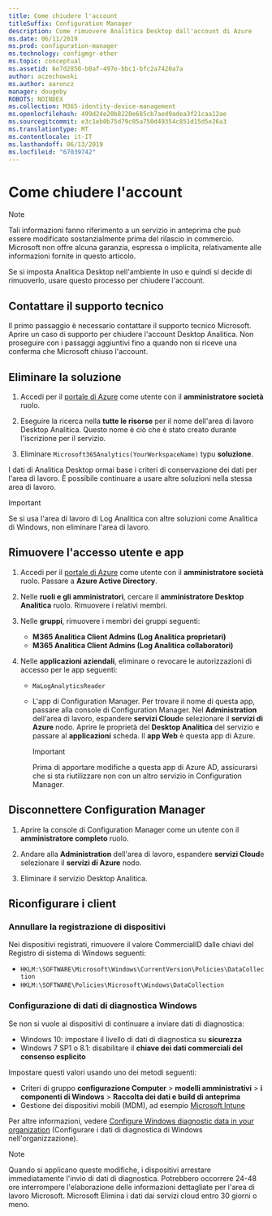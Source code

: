 ```yaml
---
title: Come chiudere l'account
titleSuffix: Configuration Manager
description: Come rimuovere Analitica Desktop dall'account di Azure
ms.date: 06/11/2019
ms.prod: configuration-manager
ms.technology: configmgr-other
ms.topic: conceptual
ms.assetid: 6e7d2850-b0af-497e-bbc1-bfc2a7420a7a
author: aczechowski
ms.author: aaroncz
manager: dougeby
ROBOTS: NOINDEX
ms.collection: M365-identity-device-management
ms.openlocfilehash: 499d24e20b8220e685cb7aed9adea3f21caa12ae
ms.sourcegitcommit: e3c1eb0b75d79c05a750d49354c851d15d5e26a3
ms.translationtype: MT
ms.contentlocale: it-IT
ms.lasthandoff: 06/13/2019
ms.locfileid: "67039742"
---
```

# <a name="how-to-close-your-account"></a>Come chiudere l'account

> [!Note]  
> Tali informazioni fanno riferimento a un servizio in anteprima che può essere modificato sostanzialmente prima del rilascio in commercio. Microsoft non offre alcuna garanzia, espressa o implicita, relativamente alle informazioni fornite in questo articolo.  

Se si imposta Analitica Desktop nell'ambiente in uso e quindi si decide di rimuoverlo, usare questo processo per chiudere l'account.

## <a name="contact-support"></a>Contattare il supporto tecnico

Il primo passaggio è necessario contattare il supporto tecnico Microsoft. Aprire un caso di supporto per chiudere l'account Desktop Analitica. Non proseguire con i passaggi aggiuntivi fino a quando non si riceve una conferma che Microsoft chiuso l'account.

## <a name="delete-the-solution"></a>Eliminare la soluzione

1. Accedi per il [portale di Azure](https://portal.azure.com) come utente con il **amministratore società** ruolo.

1. Eseguire la ricerca nella **tutte le risorse** per il nome dell'area di lavoro Desktop Analitica. Questo nome è ciò che è stato creato durante l'iscrizione per il servizio.

1. Eliminare `Microsoft365Analytics(YourWorkspaceName)` typu **soluzione**.

I dati di Analitica Desktop ormai base i criteri di conservazione dei dati per l'area di lavoro. È possibile continuare a usare altre soluzioni nella stessa area di lavoro.

> [!Important]  
> Se si usa l'area di lavoro di Log Analitica con altre soluzioni come Analitica di Windows, non eliminare l'area di lavoro.

## <a name="remove-user-and-app-access"></a>Rimuovere l'accesso utente e app

1. Accedi per il [portale di Azure](https://portal.azure.com) come utente con il **amministratore società** ruolo. Passare a **Azure Active Directory**.

1. Nelle **ruoli e gli amministratori**, cercare il **amministratore Desktop Analitica** ruolo. Rimuovere i relativi membri.

1. Nelle **gruppi**, rimuovere i membri dei gruppi seguenti:

    - **M365 Analitica Client Admins (Log Analitica proprietari)**
    - **M365 Analitica Client Admins (Log Analitica collaboratori)**

1. Nelle **applicazioni aziendali**, eliminare o revocare le autorizzazioni di accesso per le app seguenti:

    - `MaLogAnalyticsReader`

    - L'app di Configuration Manager. Per trovare il nome di questa app, passare alla console di Configuration Manager. Nel **Administration** dell'area di lavoro, espandere **servizi Cloud**e selezionare il **servizi di Azure** nodo. Aprire le proprietà del **Desktop Analitica** del servizio e passare al **applicazioni** scheda. Il **app Web** è questa app di Azure.

        > [!Important]  
        > Prima di apportare modifiche a questa app di Azure AD, assicurarsi che si sta riutilizzare non con un altro servizio in Configuration Manager.

## <a name="disconnect-configuration-manager"></a>Disconnettere Configuration Manager

1. Aprire la console di Configuration Manager come un utente con il **amministratore completo** ruolo.

1. Andare alla **Administration** dell'area di lavoro, espandere **servizi Cloud**e selezionare il **servizi di Azure** nodo.

1. Eliminare il servizio Desktop Analitica.

## <a name="reconfigure-clients"></a>Riconfigurare i client

### <a name="unenroll-devices"></a>Annullare la registrazione di dispositivi

Nei dispositivi registrati, rimuovere il valore CommercialID dalle chiavi del Registro di sistema di Windows seguenti:

- `HKLM:\SOFTWARE\Microsoft\Windows\CurrentVersion\Policies\DataCollection`
- `HKLM:\SOFTWARE\Policies\Microsoft\Windows\DataCollection`

### <a name="windows-diagnostic-data-configuration"></a>Configurazione di dati di diagnostica Windows

Se non si vuole ai dispositivi di continuare a inviare dati di diagnostica:

- Windows 10: impostare il livello di dati di diagnostica su **sicurezza**
- Windows 7 SP1 o 8.1: disabilitare il **chiave dei dati commerciali del consenso esplicito**

Impostare questi valori usando uno dei metodi seguenti:

- Criteri di gruppo **configurazione Computer** > **modelli amministrativi** > **i componenti di Windows**  >  **Raccolta dei dati e build di anteprima**
- Gestione dei dispositivi mobili (MDM), ad esempio [Microsoft Intune](https://docs.microsoft.com/intune/device-restrictions-windows-10#reporting-and-telemetry)

Per altre informazioni, vedere [Configure Windows diagnostic data in your organization](https://docs.microsoft.com/windows/privacy/configure-windows-diagnostic-data-in-your-organization) (Configurare i dati di diagnostica di Windows nell'organizzazione).

> [!NOTE]  
> Quando si applicano queste modifiche, i dispositivi arrestare immediatamente l'invio di dati di diagnostica. Potrebbero occorrere 24-48 ore interrompere l'elaborazione delle informazioni dettagliate per l'area di lavoro Microsoft. Microsoft Elimina i dati dai servizi cloud entro 30 giorni o meno.
